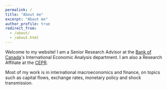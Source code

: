 ```yaml
---
permalink: /
title: "About me"
excerpt: "About me"
author_profile: true
redirect_from: 
  - /about/
  - /about.html
---
```


Welcome to my website! I am a Senior Research Advisor at the [Bank of Canada](https://www.bankofcanada.ca)'s International Economic Analysis department. I am also a Research Affiliate at the [CEPR](https://cepr.org).

Most of my work is in international macroeconomics and finance, on topics such as capital flows, exchange rates, monetary policy and shock transmission.
